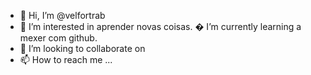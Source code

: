 - 👋 Hi, I’m @velfortrab
- 👀 I’m interested in  aprender novas coisas.
  � I’m currently learning a mexer com github.   
- 💞️ I’m looking to collaborate on 
- 📫 How to reach me ...

<!---
velfortrab/velfortrab is a ✨ special ✨ repository because its `README.md` (this file) appears on your GitHub profile.
You can click the Preview link to take a look at your changes.
--->
